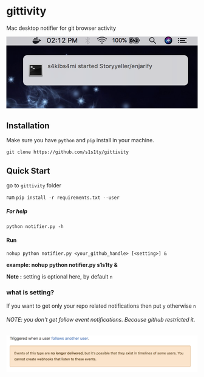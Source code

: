 # gittivity
Mac desktop notifier for git browser activity

![demo](demo.png)

## Installation
Make sure you have `python` and `pip` install in your machine.
```
git clone https://github.com/s1s1ty/gittivity
```

## Quick Start

go to `gittivity` folder

run `pip install -r requirements.txt --user`

##### For help

```
python notifier.py -h
```

#### Run
```
nohup python notifier.py <your_github_handle> [<setting>] &
```
<b>example: nohup python notifier.py s1s1ty & </b>

<b>Note :</b> setting is optional here, by default `n`

### what is setting?
If you want to get only your repo related notifications then put `y` otherwise `n`

###### NOTE: you don't get follow event notifications. Because github restricted it.
![gn](gn.png)
